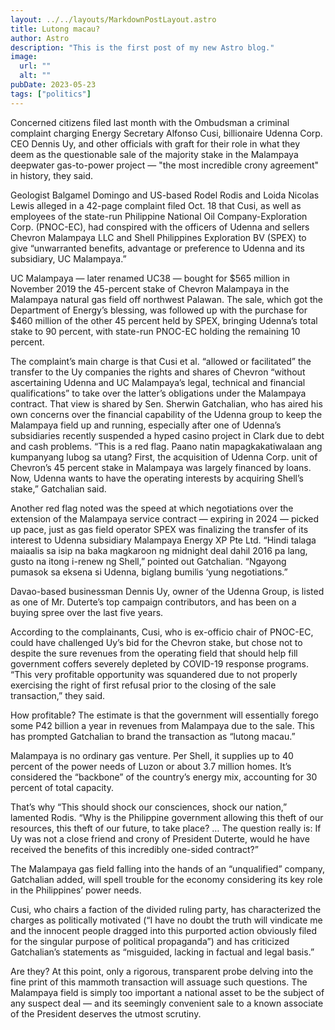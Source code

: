 ```yaml
---
layout: ../../layouts/MarkdownPostLayout.astro
title: Lutong macau?
author: Astro
description: "This is the first post of my new Astro blog."
image:
  url: ""
  alt: ""
pubDate: 2023-05-23
tags: ["politics"]
---
```


Concerned citizens filed last month with the Ombudsman a criminal complaint charging Energy Secretary Alfonso Cusi, billionaire Udenna Corp. CEO Dennis Uy, and other officials with graft for their role in what they deem as the questionable sale of the majority stake in the Malampaya deepwater gas-to-power project — "the most incredible crony agreement" in history, they said.

Geologist Balgamel Domingo and US-based Rodel Rodis and Loida Nicolas Lewis alleged in a 42-page complaint filed Oct. 18 that Cusi, as well as employees of the state-run Philippine National Oil Company-Exploration Corp. (PNOC-EC), had conspired with the officers of Udenna and sellers Chevron Malampaya LLC and Shell Philippines Exploration BV (SPEX) to give “unwarranted benefits, advantage or preference to Udenna and its subsidiary, UC Malampaya.”

UC Malampaya — later renamed UC38 — bought for $565 million in November 2019 the 45-percent stake of Chevron Malampaya in the Malampaya natural gas field off northwest Palawan. The sale, which got the Department of Energy’s blessing, was followed up with the purchase for $460 million of the other 45 percent held by SPEX, bringing Udenna’s total stake to 90 percent, with state-run PNOC-EC holding the remaining 10 percent.

The complaint’s main charge is that Cusi et al. “allowed or facilitated” the transfer to the Uy companies the rights and shares of Chevron “without ascertaining Udenna and UC Malampaya’s legal, technical and financial qualifications” to take over the latter’s obligations under the Malampaya contract.
That view is shared by Sen. Sherwin Gatchalian, who has aired his own concerns over the financial capability of the Udenna group to keep the Malampaya field up and running, especially after one of Udenna’s subsidiaries recently suspended a hyped casino project in Clark due to debt and cash problems.
“This is a red flag. Paano natin mapagkakatiwalaan ang kumpanyang lubog sa utang? First, the acquisition of Udenna Corp. unit of Chevron’s 45 percent stake in Malampaya was largely financed by loans. Now, Udenna wants to have the operating interests by acquiring Shell’s stake,” Gatchalian said.

Another red flag noted was the speed at which negotiations over the extension of the Malampaya service contract — expiring in 2024 — picked up pace, just as gas field operator SPEX was finalizing the transfer of its interest to Udenna subsidiary Malampaya Energy XP Pte Ltd.
“Hindi talaga maiaalis sa isip na baka magkaroon ng midnight deal dahil 2016 pa lang, gusto na itong i-renew ng Shell,” pointed out Gatchalian. “Ngayong pumasok sa eksena si Udenna, biglang bumilis ‘yung negotiations.”

Davao-based businessman Dennis Uy, owner of the Udenna Group, is listed as one of Mr. Duterte’s top campaign contributors, and has been on a buying spree over the last five years.

According to the complainants, Cusi, who is ex-officio chair of PNOC-EC, could have challenged Uy’s bid for the Chevron stake, but chose not to despite the sure revenues from the operating field that should help fill government coffers severely depleted by COVID-19 response programs. “This very profitable opportunity was squandered due to not properly exercising the right of first refusal prior to the closing of the sale transaction,” they said.

How profitable? The estimate is that the government will essentially forego some P42 billion a year in revenues from Malampaya due to the sale. This has prompted Gatchalian to brand the transaction as “lutong macau.”

Malampaya is no ordinary gas venture. Per Shell, it supplies up to 40 percent of the power needs of Luzon or about 3.7 million homes. It’s considered the “backbone” of the country’s energy mix, accounting for 30 percent of total capacity.

That’s why “This should shock our consciences, shock our nation,” lamented Rodis. “Why is the Philippine government allowing this theft of our resources, this theft of our future, to take place? … The question really is: If Uy was not a close friend and crony of President Duterte, would he have received the benefits of this incredibly one-sided contract?”

The Malampaya gas field falling into the hands of an “unqualified” company, Gatchalian added, will spell trouble for the economy considering its key role in the Philippines’ power needs.

Cusi, who chairs a faction of the divided ruling party, has characterized the charges as politically motivated
(“I have no doubt the truth will vindicate me and the innocent people dragged into this purported action obviously filed for the singular purpose of political propaganda”) and has criticized Gatchalian’s statements as “misguided, lacking in factual and legal basis.”

Are they? At this point, only a rigorous, transparent probe delving into the fine print of this mammoth transaction will assuage such questions. The Malampaya field is simply too important a national asset to be the subject of any suspect deal — and its seemingly convenient sale to a known associate of the President deserves the utmost scrutiny.
